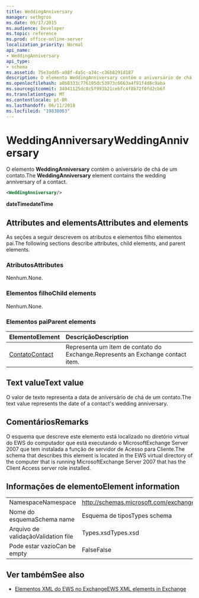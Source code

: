 ```yaml
---
title: WeddingAnniversary
manager: sethgros
ms.date: 09/17/2015
ms.audience: Developer
ms.topic: reference
ms.prod: office-online-server
localization_priority: Normal
api_name:
- WeddingAnniversary
api_type:
- schema
ms.assetid: 75e3add5-a08f-4a5c-a34c-c36b8291d187
description: O elemento WeddingAnniversary contém o aniversário de chá de um contato.
ms.openlocfilehash: a0b8333c776195dc53973c6663a4f91f4d8c9aba
ms.sourcegitcommit: 34041125dc8c5f993b21cebfc4f8b72f0fd2cb6f
ms.translationtype: MT
ms.contentlocale: pt-BR
ms.lasthandoff: 06/11/2018
ms.locfileid: "19838063"
---
```

# <a name="weddinganniversary"></a><span data-ttu-id="54c9e-103">WeddingAnniversary</span><span class="sxs-lookup"><span data-stu-id="54c9e-103">WeddingAnniversary</span></span>

<span data-ttu-id="54c9e-104">O elemento **WeddingAnniversary** contém o aniversário de chá de um contato.</span><span class="sxs-lookup"><span data-stu-id="54c9e-104">The **WeddingAnniversary** element contains the wedding anniversary of a contact.</span></span> 
  
```xml
<WeddingAnniversary/>
```

 <span data-ttu-id="54c9e-105">**dateTime**</span><span class="sxs-lookup"><span data-stu-id="54c9e-105">**dateTime**</span></span>
## <a name="attributes-and-elements"></a><span data-ttu-id="54c9e-106">Attributes and elements</span><span class="sxs-lookup"><span data-stu-id="54c9e-106">Attributes and elements</span></span>

<span data-ttu-id="54c9e-107">As seções a seguir descrevem os atributos e elementos filho elementos pai.</span><span class="sxs-lookup"><span data-stu-id="54c9e-107">The following sections describe attributes, child elements, and parent elements.</span></span>
  
### <a name="attributes"></a><span data-ttu-id="54c9e-108">Atributos</span><span class="sxs-lookup"><span data-stu-id="54c9e-108">Attributes</span></span>

<span data-ttu-id="54c9e-109">Nenhum.</span><span class="sxs-lookup"><span data-stu-id="54c9e-109">None.</span></span>
  
### <a name="child-elements"></a><span data-ttu-id="54c9e-110">Elementos filho</span><span class="sxs-lookup"><span data-stu-id="54c9e-110">Child elements</span></span>

<span data-ttu-id="54c9e-111">Nenhum.</span><span class="sxs-lookup"><span data-stu-id="54c9e-111">None.</span></span>
  
### <a name="parent-elements"></a><span data-ttu-id="54c9e-112">Elementos pai</span><span class="sxs-lookup"><span data-stu-id="54c9e-112">Parent elements</span></span>

|<span data-ttu-id="54c9e-113">**Elemento**</span><span class="sxs-lookup"><span data-stu-id="54c9e-113">**Element**</span></span>|<span data-ttu-id="54c9e-114">**Descrição**</span><span class="sxs-lookup"><span data-stu-id="54c9e-114">**Description**</span></span>|
|:-----|:-----|
|[<span data-ttu-id="54c9e-115">Contato</span><span class="sxs-lookup"><span data-stu-id="54c9e-115">Contact</span></span>](contact.md) <br/> |<span data-ttu-id="54c9e-116">Representa um item de contato do Exchange.</span><span class="sxs-lookup"><span data-stu-id="54c9e-116">Represents an Exchange contact item.</span></span>  <br/> |
   
## <a name="text-value"></a><span data-ttu-id="54c9e-117">Text value</span><span class="sxs-lookup"><span data-stu-id="54c9e-117">Text value</span></span>

<span data-ttu-id="54c9e-118">O valor de texto representa a data de aniversário de chá de um contato.</span><span class="sxs-lookup"><span data-stu-id="54c9e-118">The text value represents the date of a contact's wedding anniversary.</span></span>
  
## <a name="remarks"></a><span data-ttu-id="54c9e-119">Comentários</span><span class="sxs-lookup"><span data-stu-id="54c9e-119">Remarks</span></span>

<span data-ttu-id="54c9e-120">O esquema que descreve este elemento está localizado no diretório virtual do EWS do computador que está executando o MicrosoftExchange Server 2007 que tem instalada a função de servidor de Acesso para Cliente.</span><span class="sxs-lookup"><span data-stu-id="54c9e-120">The schema that describes this element is located in the EWS virtual directory of the computer that is running MicrosoftExchange Server 2007 that has the Client Access server role installed.</span></span>
  
## <a name="element-information"></a><span data-ttu-id="54c9e-121">Informações de elemento</span><span class="sxs-lookup"><span data-stu-id="54c9e-121">Element information</span></span>

|||
|:-----|:-----|
|<span data-ttu-id="54c9e-122">Namespace</span><span class="sxs-lookup"><span data-stu-id="54c9e-122">Namespace</span></span>  <br/> |http://schemas.microsoft.com/exchange/services/2006/types  <br/> |
|<span data-ttu-id="54c9e-123">Nome do esquema</span><span class="sxs-lookup"><span data-stu-id="54c9e-123">Schema name</span></span>  <br/> |<span data-ttu-id="54c9e-124">Esquema de tipos</span><span class="sxs-lookup"><span data-stu-id="54c9e-124">Types schema</span></span>  <br/> |
|<span data-ttu-id="54c9e-125">Arquivo de validação</span><span class="sxs-lookup"><span data-stu-id="54c9e-125">Validation file</span></span>  <br/> |<span data-ttu-id="54c9e-126">Types.xsd</span><span class="sxs-lookup"><span data-stu-id="54c9e-126">Types.xsd</span></span>  <br/> |
|<span data-ttu-id="54c9e-127">Pode estar vazio</span><span class="sxs-lookup"><span data-stu-id="54c9e-127">Can be empty</span></span>  <br/> |<span data-ttu-id="54c9e-128">False</span><span class="sxs-lookup"><span data-stu-id="54c9e-128">False</span></span>  <br/> |
   
## <a name="see-also"></a><span data-ttu-id="54c9e-129">Ver também</span><span class="sxs-lookup"><span data-stu-id="54c9e-129">See also</span></span>



- [<span data-ttu-id="54c9e-130">Elementos XML do EWS no Exchange</span><span class="sxs-lookup"><span data-stu-id="54c9e-130">EWS XML elements in Exchange</span></span>](ews-xml-elements-in-exchange.md)

